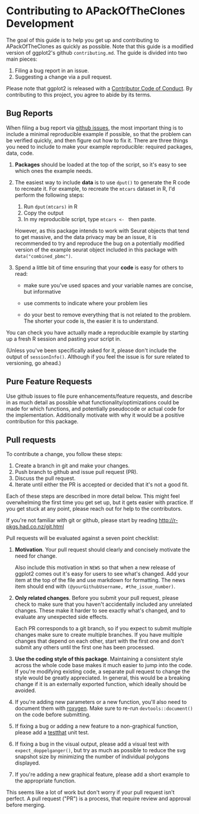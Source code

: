 # Contributing to APackOfTheClones Development

The goal of this guide is to help you get up and contributing to APackOfTheClones as quickly as possible. Note that this guide is a modified version of ggplot2's github `contributing.md`. The guide is divided into two main pieces:

1. Filing a bug report in an issue.
2. Suggesting a change via a pull request.

Please note that ggplot2 is released with a [Contributor Code of Conduct](.github/CODE_OF_CONDUCT.md). By contributing to this project,
you agree to abide by its terms.

## Bug Reports

When filing a bug report via [github issues](https://github.com/Qile0317/APackOfTheClones/issues), the most important thing is to include a minimal
reproducible example if possible, so that the problem can be verified quickly, and then figure out how to fix it. There are three things you need to include to make your example reproducible: required packages, data, code.

1.  **Packages** should be loaded at the top of the script, so it's easy to
    see which ones the example needs.
 
2.  The easiest way to include **data** is to use `dput()` to generate the R code
    to recreate it. For example, to recreate the `mtcars` dataset in R,
    I'd perform the following steps:
 
       1. Run `dput(mtcars)` in R
       2. Copy the output
       3. In my reproducible script, type `mtcars <- ` then paste.
      
    However, as this package intends to work with Seurat objects that tend to get massive, and the data privacy may be an issue, it is recommended to try and reproduce the bug on a potentially modified version of the example seurat object included in this package with ```data("combined_pbmc")```.
 
3.  Spend a little bit of time ensuring that your **code** is easy for others to
    read:
 
    - make sure you've used spaces and your variable names are concise, but
      informative
 
    - use comments to indicate where your problem lies
 
    - do your best to remove everything that is not related to the problem. 
     The shorter your code is, the easier it is to understand.

You can check you have actually made a reproducible example by starting up a
fresh R session and pasting your script in.

(Unless you've been specifically asked for it, please don't include the output
of `sessionInfo()`. Although if you feel the issue is for sure related to versioning, go ahead.)

## Pure Feature Requests

Use github issues to file pure enhancements/feature requests, and describe in as much detail as possible what functionality/optimizations could be made for which functions, and potentially pseudocode or actual code for the implementation. Additionally motivate with why it would be a positive contribution for this package.

## Pull requests

To contribute a change, you follow these steps:

1. Create a branch in git and make your changes.
2. Push branch to github and issue pull request (PR).
3. Discuss the pull request.
4. Iterate until either the PR is accepted or decided that it's not
   a good fit.

Each of these steps are described in more detail below. This might feel
overwhelming the first time you get set up, but it gets easier with practice.
If you get stuck at any point, please reach out for help to the contributors.

If you're not familiar with git or github, please start by reading <http://r-pkgs.had.co.nz/git.html>

Pull requests will be evaluated against a seven point checklist:

1.  __Motivation__. Your pull request should clearly and concisely motivate the
    need for change.

    Also include this motivation in `NEWS` so that when a new release of
    ggplot2 comes out it's easy for users to see what's changed. Add your
    item at the top of the file and use markdown for formatting. The
    news item should end with `(@yourGithubUsername, #the_issue_number)`.

2.  __Only related changes__. Before you submit your pull request, please
    check to make sure that you haven't accidentally included any unrelated
    changes. These make it harder to see exactly what's changed, and to
    evaluate any unexpected side effects.

    Each PR corresponds to a git branch, so if you expect to submit
    multiple changes make sure to create multiple branches. If you have
    multiple changes that depend on each other, start with the first one
    and don't submit any others until the first one has been processed.

3.  __Use the coding style of this package__. Maintaining a consistent style across the whole code base makes it much easier to jump into the code. If you're modifying existing code, a separate pull request to change the style would be greatly appreciated. In general, this would be a breaking change if it is an externally exported function, which ideally should be avoided.

4.  If you're adding new parameters or a new function, you'll also need
    to document them with [roxygen](https://github.com/klutometis/roxygen).
    Make sure to re-run `devtools::document()` on the code before submitting.

5.  If fixing a bug or adding a new feature to a non-graphical function,
    please add a [testthat](https://github.com/r-lib/testthat) unit test.

6.  If fixing a bug in the visual output, please add a visual test with
    ```expect_doppelganger()```, but try as much as possible to reduce
    the svg snapshot size by minimizing the number of individual polygons
    displayed.

7.  If you're adding a new graphical feature, please add a short example
    to the appropriate function.

This seems like a lot of work but don't worry if your pull request isn't perfect.
A pull request ("PR") is a process, that require review and approval before merging.
